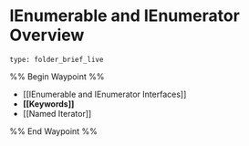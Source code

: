 # IEnumerable and IEnumerator Overview
 
```ccard
type: folder_brief_live
```
 
%% Begin Waypoint %%
- [[IEnumerable and IEnumerator Interfaces]]
- **[[Keywords]]**
- [[Named Iterator]]

%% End Waypoint %%
